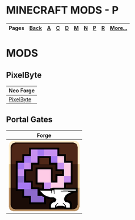 # MINECRAFT MODS - P
| Pages | [Back](https://github.com/northwesttrees-gaming) | [A](https://github.com/northwesttrees-gaming/.github/tree/main/pages/a) | [C](https://github.com/northwesttrees-gaming/.github/tree/main/pages/c) | [D](https://github.com/northwesttrees-gaming/.github/tree/main/pages/d) | [M](https://github.com/northwesttrees-gaming/.github/tree/main/pages/m) | [N](https://github.com/northwesttrees-gaming/.github/tree/main/pages/n) | [P](https://github.com/northwesttrees-gaming/.github/tree/main/pages/p) | [R](https://github.com/northwesttrees-gaming/.github/tree/main/pages/r) | [More...](https://github.com/northwesttrees-gaming/.github/blob/main/pages/_more) |
| --- | --- | --- | --- | --- | --- | --- | --- | --- | --- |

# MODS
## PixelByte
| Neo Forge |
| --- |
| [PixelByte](https://github.com/northwesttrees-gaming/PixelByte) |

## Portal Gates
| Forge |
| --- |
[![portalgates_logo](https://github.com/northwesttrees-gaming/.github/blob/main/mods/logos/portalgates_minecraft_forge_logo_github.png)](https://github.com/northwesttrees-gaming/PortalGates) |
